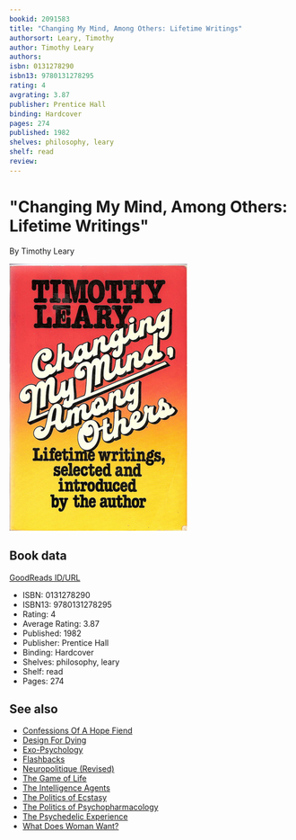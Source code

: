```yaml
---
bookid: 2091583
title: "Changing My Mind, Among Others: Lifetime Writings"
authorsort: Leary, Timothy
author: Timothy Leary
authors: 
isbn: 0131278290
isbn13: 9780131278295
rating: 4
avgrating: 3.87
publisher: Prentice Hall
binding: Hardcover
pages: 274
published: 1982
shelves: philosophy, leary
shelf: read
review: 
---
```


# "Changing My Mind, Among Others: Lifetime Writings"

By Timothy Leary

![](../../assets/bookcovers/1245028136l/2091583.jpg)

## Book data

[GoodReads ID/URL](https://www.goodreads.com/book/show/2091583)

- ISBN: 0131278290
- ISBN13: 9780131278295
- Rating: 4
- Average Rating: 3.87
- Published: 1982
- Publisher: Prentice Hall
- Binding: Hardcover
- Shelves: philosophy, leary
- Shelf: read
- Pages: 274


## See also

- [Confessions Of A Hope Fiend](Confessions_Of_A_Hope_Fiend.md)
- [Design For Dying](Design_For_Dying.md)
- [Exo-Psychology](Exo-Psychology-_A_Manual_on_the_Use_of_the_Human_Nervous_System_According_to_the_Instructions_of_the_Manufacturers.md)
- [Flashbacks](Flashbacks.md)
- [Neuropolitique (Revised)](Neuropolitique_Revised.md)
- [The Game of Life](The_Game_of_Life.md)
- [The Intelligence Agents](The_Intelligence_Agents.md)
- [The Politics of Ecstasy](The_Politics_of_Ecstasy.md)
- [The Politics of Psychopharmacology](The_Politics_of_Psychopharmacology.md)
- [The Psychedelic Experience](The_Psychedelic_Experience.md)
- [What Does Woman Want?](What_Does_Woman_Want.md)
